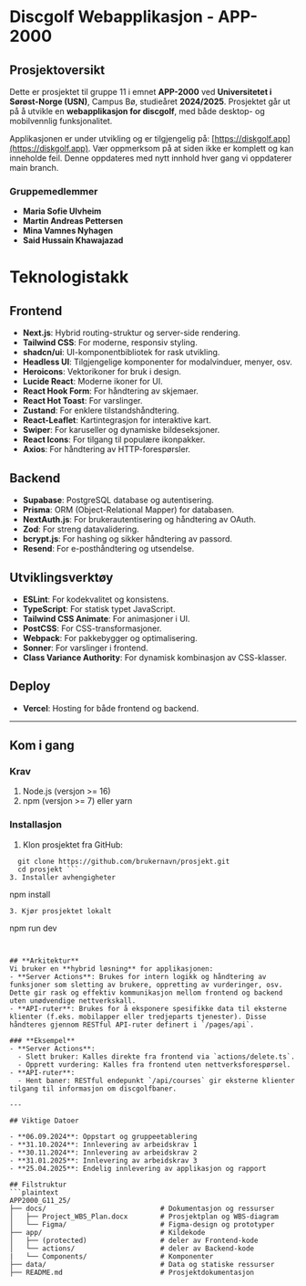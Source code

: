 # Discgolf Webapplikasjon - APP-2000

## Prosjektoversikt

Dette er prosjektet til gruppe 11 i emnet **APP-2000** ved **Universitetet i Sørøst-Norge (USN)**, Campus Bø, studieåret **2024/2025**. Prosjektet går ut på å utvikle en **webapplikasjon for discgolf**, med både desktop- og mobilvennlig funksjonalitet.

Applikasjonen er under utvikling og er tilgjengelig på: [https://diskgolf.app](https://diskgolf.app). Vær oppmerksom på at siden ikke er komplett og kan inneholde feil. Denne oppdateres med nytt innhold hver gang vi oppdaterer main branch.

### Gruppemedlemmer
- **Maria Sofie Ulvheim**
- **Martin Andreas Pettersen**
- **Mina Vamnes Nyhagen**
- **Said Hussain Khawajazad**

# Teknologistakk

## Frontend
- **Next.js**: Hybrid routing-struktur og server-side rendering.
- **Tailwind CSS**: For moderne, responsiv styling.
- **shadcn/ui**: UI-komponentbibliotek for rask utvikling.
- **Headless UI**: Tilgjengelige komponenter for modalvinduer, menyer, osv.
- **Heroicons**: Vektorikoner for bruk i design.
- **Lucide React**: Moderne ikoner for UI.
- **React Hook Form**: For håndtering av skjemaer.
- **React Hot Toast**: For varslinger.
- **Zustand**: For enklere tilstandshåndtering.
- **React-Leaflet**: Kartintegrasjon for interaktive kart.
- **Swiper**: For karuseller og dynamiske bildeseksjoner.
- **React Icons**: For tilgang til populære ikonpakker.
- **Axios**: For håndtering av HTTP-forespørsler.

## Backend
- **Supabase**: PostgreSQL database og autentisering.
- **Prisma**: ORM (Object-Relational Mapper) for databasen.
- **NextAuth.js**: For brukerautentisering og håndtering av OAuth.
- **Zod**: For streng datavalidering.
- **bcrypt.js**: For hashing og sikker håndtering av passord.
- **Resend**: For e-posthåndtering og utsendelse.

## Utviklingsverktøy
- **ESLint**: For kodekvalitet og konsistens.
- **TypeScript**: For statisk typet JavaScript.
- **Tailwind CSS Animate**: For animasjoner i UI.
- **PostCSS**: For CSS-transformasjoner.
- **Webpack**: For pakkebygger og optimalisering.
- **Sonner**: For varslinger i frontend.
- **Class Variance Authority**: For dynamisk kombinasjon av CSS-klasser.

## Deploy
- **Vercel**: Hosting for både frontend og backend.

---

## Kom i gang

### Krav
1. Node.js (versjon >= 16)
2. npm (versjon >= 7) eller yarn

### Installasjon
1. Klon prosjektet fra GitHub:
```
  git clone https://github.com/brukernavn/prosjekt.git
  cd prosjekt ```
3. Installer avhengigheter
```
npm install
```
3. Kjør prosjektet lokalt
```
npm run dev
```


## **Arkitektur**
Vi bruker en **hybrid løsning** for applikasjonen:
- **Server Actions**: Brukes for intern logikk og håndtering av funksjoner som sletting av brukere, oppretting av vurderinger, osv. Dette gir rask og effektiv kommunikasjon mellom frontend og backend uten unødvendige nettverkskall.
- **API-ruter**: Brukes for å eksponere spesifikke data til eksterne klienter (f.eks. mobilapper eller tredjeparts tjenester). Disse håndteres gjennom RESTful API-ruter definert i `/pages/api`.

### **Eksempel**
- **Server Actions**:
  - Slett bruker: Kalles direkte fra frontend via `actions/delete.ts`.
  - Opprett vurdering: Kalles fra frontend uten nettverksforespørsel.
- **API-ruter**:
  - Hent baner: RESTful endepunkt `/api/courses` gir eksterne klienter tilgang til informasjon om discgolfbaner.

---

## Viktige Datoer

- **06.09.2024**: Oppstart og gruppeetablering
- **31.10.2024**: Innlevering av arbeidskrav 1
- **30.11.2024**: Innlevering av arbeidskrav 2
- **31.01.2025**: Innlevering av arbeidskrav 3
- **25.04.2025**: Endelig innlevering av applikasjon og rapport

## Filstruktur
```plaintext
APP2000_G11_25/
├── docs/                            # Dokumentasjon og ressurser
│   ├── Project_WBS_Plan.docx        # Prosjektplan og WBS-diagram
│   └── Figma/                       # Figma-design og prototyper
├── app/                             # Kildekode
│   ├── (protected)                  # deler av Frontend-kode
│   └── actions/                     # deler av Backend-kode
|   └── Components/                  # Komponenter
├── data/                            # Data og statiske ressurser
├── README.md                        # Prosjektdokumentasjon
